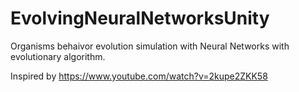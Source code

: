 # EvolvingNeuralNetworksUnity
Organisms behaivor evolution simulation with Neural Networks with evolutionary algorithm.

Inspired by https://www.youtube.com/watch?v=2kupe2ZKK58
